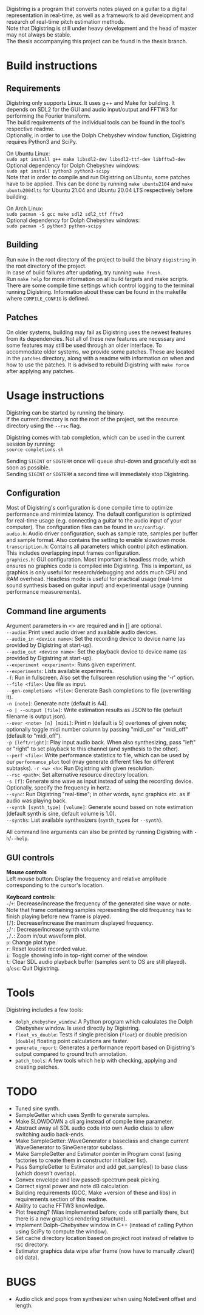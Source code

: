 Digistring is a program that converts notes played on a guitar to a digital representation in real-time, as well as a framework to aid development and research of real-time pitch estimation methods.  
Note that Digistring is still under heavy development and the head of master may not always be stable.  
The thesis accompanying this project can be found in the thesis branch.


# Build instructions
## Requirements
Digistring only supports Linux. It uses g++ and Make for building. It depends on SDL2 for the GUI and audio input/output and FFTW3 for performing the Fourier transform.  
The build requirements of the individual tools can be found in the tool's respective readme.  
Optionally, in order to use the Dolph Chebyshev window function, Digistring requires Python3 and SciPy.

On Ubuntu Linux:  
`sudo apt install g++ make libsdl2-dev libsdl2-ttf-dev libfftw3-dev`  
Optional dependency for Dolph Chebyshev windows:  
`sudo apt install python3 python3-scipy`  
Note that in order to compile and run Digistring on Ubuntu, some patches have to be applied. This can be done by running `make ubuntu2104` and `make ubuntu2004lts` for Ubuntu 21.04 and Ubuntu 20.04 LTS respectively before building.

On Arch Linux:  
`sudo pacman -S gcc make sdl2 sdl2_ttf fftw3`  
Optional dependency for Dolph Chebyshev windows:  
`sudo pacman -S python3 python-scipy`

## Building
Run `make` in the root directory of the project to build the binary `digistring` in the root directory of the project.  
In case of build failures after updating, try running `make fresh`.  
Run `make help` for more information on all build targets and make scripts.  
There are some compile time settings which control logging to the terminal running Digistring. Information about these can be found in the makefile where `COMPILE_CONFIG` is defined.

## Patches
On older systems, building may fail as Digistring uses the newest features from its dependencies. Not all of these new features are necessary and some features may still be used through an older interface. To accommodate older systems, we provide some patches. These are located in the `patches` directory, along with a readme with information on when and how to use the patches. It is advised to rebuild Digistring with `make force` after applying any patches.


# Usage instructions
Digistring can be started by running the binary.  
If the current directory is not the root of the project, set the resource directory using the `--rsc` flag.

Digistring comes with tab completion, which can be used in the current session by running:  
`source completions.sh`

Sending `SIGINT` or `SIGTERM` once will queue shut-down and gracefully exit as soon as possible.  
Sending `SIGINT` or `SIGTERM` a second time will immediately stop Digistring.

## Configuration
Most of Digistring's configuration is done compile time to optimize performance and minimize latency. The default configuration is optimized for real-time usage (e.g. connecting a guitar to the audio input of your computer). The configuration files can be found in `src/config/`.  
`audio.h`: Audio driver configuration, such as sample rate, samples per buffer and sample format. Also contains the setting to enable slowdown mode.  
`transcription.h`: Contains all parameters which control pitch estimation. This includes overlapping input frames configuration.  
`graphics.h`: GUI configuration. Most important is headless mode, which ensures no graphics code is compiled into Digistring. This is important, as graphics is only useful for research/debugging and adds much CPU and RAM overhead. Headless mode is useful for practical usage (real-time sound synthesis based on guitar input) and experimental usage (running performance measurements).

## Command line arguments
Argument parameters in <> are required and in [] are optional.  
`--audio`: Print used audio driver and available audio devices.  
`--audio_in <device name>`: Set the recording device to device name (as provided by Digistring at start-up).  
`--audio_out <device name>`: Set the playback device to device name (as provided by Digistring at start-up).  
`--experiment <experiment>`: Runs given experiment.  
`--experiments`: Lists available experiments.  
`-f`: Run in fullscreen. Also set the fullscreen resolution using the '-r' option.  
`--file <file>`: Use file as input.  
`--gen-completions <file>`: Generate Bash completions to file (overwriting it).  
`-n [note]`: Generate note (default is A4).  
`-o | --output [file]`: Write estimation results as JSON to file (default filename is output.json).  
`--over <note> [n] [midi]`: Print n (default is 5) overtones of given note; optionally toggle midi number column by passing "midi_on" or "midi_off" (default to "midi_off").  
`-p [left/right]`: Play input audio back. When also synthesizing, pass "left" or "right" to set playback to this channel (and synthesis to the other).  
`--perf <file>`: Write performance statistics to file, which can be used by our `performance_plot` tool (may generate different files for different subtasks).
`-r <w> <h>`: Run Digistring with given resolution.  
`--rsc <path>`: Set alternative resource directory location.  
`-s [f]`: Generate sine wave as input instead of using the recording device. Optionally, specify the frequency in hertz.  
`--sync`: Run Digistring "real-time"; in other words, sync graphics etc. as if audio was playing back.  
`--synth [synth_type] [volume]`: Generate sound based on note estimation (default synth is sine, default volume is 1.0).  
`--synths`: List available synthesizers (`synth_type`s for `--synth`).

All command line arguments can also be printed by running Digistring with `-h`/`--help`.

## GUI controls
**Mouse controls**  
Left mouse button: Display the frequency and relative amplitude corresponding to the cursor's location.

**Keyboard controls:**  
`-`/`+`: Decrease/increase the frequency of the generated sine wave or note. Note that frame containing samples representing the old frequency has to finish playing before new frame is played.  
`[`/`]`: Decrease/increase the maximum displayed frequency.  
`;`/`'`: Decrease/increase synth volume.  
`,`/`.`: Zoom in/out waveform plot.  
`p`: Change plot type.  
`r`: Reset loudest recorded value.  
`i`: Toggle showing info in top-right corner of the window.  
`t`: Clear SDL audio playback buffer (samples sent to OS are still played).  
`q`/`esc`: Quit Digistring.


# Tools
Digistring includes a few tools:  
- `dolph_chebyshev_window`: A Python program which calculates the Dolph Chebyshev window. Is used directly by Digistring.
- `float_vs_double`: Tests if single precision (`float`) or double precision (`double`) floating point calculations are faster.
- `generate_report`: Generates a performance report based on Digistring's output compared to ground truth annotation.
- `patch_tools`: A few tools which help with checking, applying and creating patches.


# TODO
- Tuned sine synth.
- SampleGetter which uses Synth to generate samples.
- Make SLOWDOWN a cli arg instead of compile time parameter.
- Abstract away all SDL audio code into own Audio class to allow switching audio back-ends.
- Make SampleGetter::WaveGenerator a baseclass and change current WaveGenerator to SineGenerator subclass.
- Make SampleGetter and Estimator pointer in Program const (using factories to create them in constructor initializer list).
- Pass SampleGetter to Estimator and add get_samples() to base class (which doesn't overlap).
- Convex envelope and low passed-spectrum peak picking.
- Correct signal power and note dB calculation.
- Building requirements (GCC, Make +version of these and libs) in requirements section of this readme.
- Ability to cache FFTW3 knowledge.
- Plot freezing? (Was implemented before; code still partially there, but there is a new graphics rendering structure).
- Implement Dolph-Chebyshev window in C++ (instead of calling Python using SciPy to compute the window).
- Set cache directory location based on project root instead of relative to rsc directory.
- Estimator graphics data wipe after frame (now have to manually .clear() old data).


# BUGS
- Audio click and pops from synthesizer when using NoteEvent offset and length.
